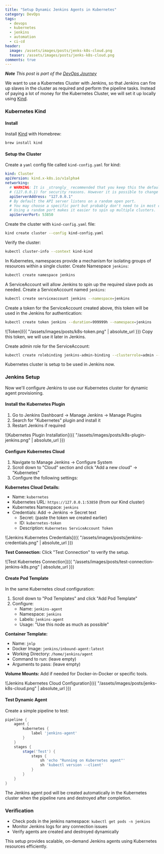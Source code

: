 ```yaml
---
title: "Setup Dynamic Jenkins Agents in Kubernetes"
category: DevOps
tags: 
  - devops
  - kubernetes
  - jenkins
  - automation
  - ci-cd
header:
  image: /assets/images/posts/jenks-k8s-cloud.png
  teaser: /assets/images/posts/jenks-k8s-cloud.png
comments: true
---
```

_**Note** This post is part of the [DevOps Journey](/software/devops-journey/)_

We want to use a Kubernetes Cluster with Jenkins, so that Jenkins can fire up slaves in the cluster as required and perform the pipeline tasks.
Instead of paying a lot of money for the Kubernetes Cluster, we will set it up locally using [Kind](https://kind.sigs.k8s.io/). 

### Kubernetes Kind

#### Install
Install [Kind](https://kind.sigs.k8s.io/) with Homebrew:
```bash
brew install kind
```

#### Setup the Cluster

Create a `yaml` config file called `kind-config.yaml` for kind:
```yaml
kind: Cluster
apiVersion: kind.x-k8s.io/v1alpha4
networking:
  # WARNING: It is _strongly_ recommended that you keep this the default
  # (127.0.0.1) for security reasons. However it is possible to change this.
  apiServerAddress: "127.0.0.1"
  # By default the API server listens on a random open port.
  # You may choose a specific port but probably don't need to in most cases.
  # Using a random port makes it easier to spin up multiple clusters.
  apiServerPort: 53850
```

Create the cluster with `kind-config.yaml` file:
```bash
kind create cluster --config kind-config.yaml
```

Verify the cluster:
```bash
kubectl cluster-info --context kind-kind
```

In Kubernetes, namespaces provide a mechanism for isolating groups of resources within a single cluster.
Create Namespace `jenkins`:
```bash
kubectl create namespace jenkins
```

A ServiceAccount will allow Jenkins to spin up the required slave pods as needed.
Create a ServiceAccount named `jenkins`:
```bash
kubectl create serviceaccount jenkins --namespace=jenkins
```

Create a token for the ServiceAccount created above, this token will be used in the Jenkins for authentication:
```bash
kubectl create token jenkins --duration=999999h --namespace=jenkins
```
![Token]({{ "/assets/images/posts/k8s-token.png" | absolute_url }})
Copy this token, we will use it later in Jenkins.

Create admin role for the ServiceAccount:
```bash
kubectl create rolebinding jenkins-admin-binding --clusterrole=admin --serviceaccount=jenkins:jenkins --namespace=jenkins
```

Kubernetes cluster is setup to be used in Jenkins now.

### Jenkins Setup

Now we'll configure Jenkins to use our Kubernetes cluster for dynamic agent provisioning.

#### Install the Kubernetes Plugin

1. Go to Jenkins Dashboard → Manage Jenkins → Manage Plugins
2. Search for "Kubernetes" plugin and install it
3. Restart Jenkins if required

![Kubernetes Plugin Installation]({{ "/assets/images/posts/k8s-plugin-jenkins.png" | absolute_url }})

#### Configure Kubernetes Cloud

1. Navigate to Manage Jenkins → Configure System
2. Scroll down to "Cloud" section and click "Add a new cloud" → "Kubernetes"
3. Configure the following settings:

**Kubernetes Cloud Details:**
- Name: `kubernetes`
- Kubernetes URL: `https://127.0.0.1:53850` (from our Kind cluster)
- Kubernetes Namespace: `jenkins`
- Credentials: Add → Jenkins → Secret text
  - Secret: (paste the token we created earlier)
  - ID: `kubernetes-token`
  - Description: `Kubernetes ServiceAccount Token`

![Jenkins Kubernetes Credentials]({{ "/assets/images/posts/jenkins-credentials.png" | absolute_url }})

**Test Connection:** Click "Test Connection" to verify the setup.

![Test Kubernetes Connection]({{ "/assets/images/posts/test-connection-jenkins-k8s.png" | absolute_url }})

#### Create Pod Template

In the same Kubernetes cloud configuration:

1. Scroll down to "Pod Templates" and click "Add Pod Template"
2. Configure:
   - Name: `jenkins-agent`
   - Namespace: `jenkins`
   - Labels: `jenkins-agent`
   - Usage: "Use this node as much as possible"

**Container Template:**
- Name: `jnlp`
- Docker Image: `jenkins/inbound-agent:latest`
- Working Directory: `/home/jenkins/agent`
- Command to run: (leave empty)
- Arguments to pass: (leave empty)

**Volume Mounts:** Add if needed for Docker-in-Docker or specific tools.

![Jenkins Kubernetes Cloud Configuration]({{ "/assets/images/posts/jenks-k8s-cloud.png" | absolute_url }})

#### Test Dynamic Agent

Create a simple pipeline to test:

```groovy
pipeline {
    agent {
        kubernetes {
            label 'jenkins-agent'
        }
    }
    stages {
        stage('Test') {
            steps {
                sh 'echo "Running on Kubernetes agent"'
                sh 'kubectl version --client'
            }
        }
    }
}
```

The Jenkins agent pod will be created automatically in the Kubernetes cluster when the pipeline runs and destroyed after completion.

### Verification

- Check pods in the jenkins namespace: `kubectl get pods -n jenkins`
- Monitor Jenkins logs for any connection issues
- Verify agents are created and destroyed dynamically

This setup provides scalable, on-demand Jenkins agents using Kubernetes resources efficiently.